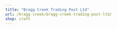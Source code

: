 ```yaml
---
title: "Bragg Creek Trading Post Ltd"
url: /bragg-creek/bragg-creek-trading-post-ltd/
shop: craft
---
```

